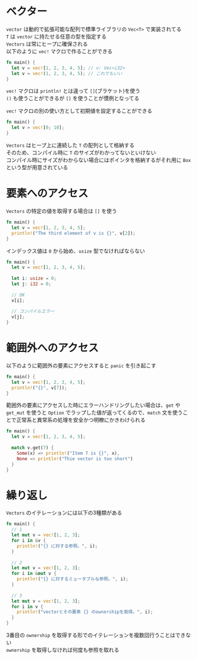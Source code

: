 # ベクター

`vector` は動的で拡張可能な配列で標準ライブラリの `Vec<T>` で実装されてる  
`T` は `vector` に持たせる任意の型を指定する  
`Vectors` は常にヒープに確保される  
以下のように `vec!` マクロで作ることができる

```rust
fn main() {
  let v = vec![1, 2, 3, 4, 5]; // v: Vec<i32>
  let v = vec!(1, 2, 3, 4, 5); // これでもいい
}
```

`vec!` マクロは `println!` とは違って `[]`(ブラケット)を使う  
`()` も使うことができるが `[]` を使うことが慣例となってる

`vec!` マクロの別の使い方として初期値を設定することができる

```rust
fn main() {
  let v = vec![0; 10];
}
```

`Vectors` はヒープ上に連続した `T` の配列として格納する  
そのため、コンパイル時に `T` のサイズがわかってないといけない  
コンパイル時にサイズがわからない場合にはポインタを格納するがそれ用に `Box` という型が用意されている

# 要素へのアクセス

`Vectors` の特定の値を取得する場合は `[]` を使う

```rust
fn main() {
  let v = vec![1, 2, 3, 4, 5];
  println!("The third element of v is {}", v[2]);
}
```

インデックス値は `0` から始め、`usize` 型でなければならない

```rust
fn main() {
  let v = vec![1, 2, 3, 4, 5];
  
  let i: usize = 0;
  let j: i32 = 0;
  
  // OK
  v[i];
  
  // コンパイルエラー
  v[j];
}
```

# 範囲外へのアクセス

以下のように範囲外の要素にアクセスすると `panic` を引き起こす
```rust
fn main() {
  let v = vec![1, 2, 3, 4, 5];
  println!("{}", v[7]);
}
```

範囲外の要素にアクセスした時にエラーハンドリングしたい場合は、`get` や `get_mut` を使うと `Option` でラップした値が返ってくるので、`match` 文を使うことで正常系と異常系の処理を安全かつ明瞭にかきわけられる

```rust
fn main() {
  let v = vec![1, 2, 3, 4, 5];
  
  match v.get(7) {
    Some(x) => println!("Item 7 is {}", x),
    None => println!("Thie vector is too short")
  }
}
```

# 繰り返し

`Vectors` のイテレーションには以下の3種類がある

```rust
fn main() {
  // 1
  let mut v = vec![1, 2, 3];
  for i in &v {
    println!("{} に対する参照。", i);
  }
  
  // 2
  let mut v = vec![1, 2, 3];
  for i in &mut v {
    println!("{} に対するミュータブルな参照。", i);
  }
  
  // 3
  let mut v = vec![1, 2, 3];
  for i in v {
    println!("vectorとその要素 {} のownershipを取得。", i);
  }
}
```

3番目の `ownership` を取得する形でのイテレーションを複数回行うことはできない  
`ownership` を取得しなければ何度も参照を取れる
